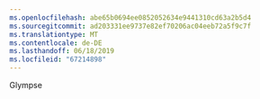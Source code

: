 ```yaml
---
ms.openlocfilehash: abe65b0694ee0852052634e9441310cd63a2b5d4
ms.sourcegitcommit: ad203331ee9737e82ef70206ac04eeb72a5f9c7f
ms.translationtype: MT
ms.contentlocale: de-DE
ms.lasthandoff: 06/18/2019
ms.locfileid: "67214898"
---
```

Glympse